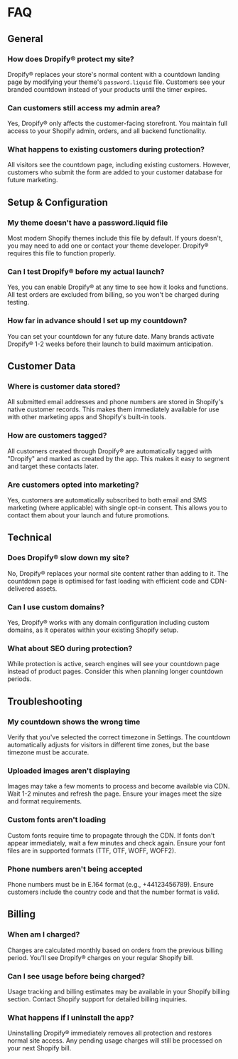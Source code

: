 # FAQ

## General

### How does Dropify® protect my site?

Dropify® replaces your store's normal content with a countdown landing page by modifying your theme's `password.liquid` file. Customers see your branded countdown instead of your products until the timer expires.

### Can customers still access my admin area?

Yes, Dropify® only affects the customer-facing storefront. You maintain full access to your Shopify admin, orders, and all backend functionality.

### What happens to existing customers during protection?

All visitors see the countdown page, including existing customers. However, customers who submit the form are added to your customer database for future marketing.

## Setup & Configuration

### My theme doesn't have a password.liquid file

Most modern Shopify themes include this file by default. If yours doesn't, you may need to add one or contact your theme developer. Dropify® requires this file to function properly.

### Can I test Dropify® before my actual launch?

Yes, you can enable Dropify® at any time to see how it looks and functions. All test orders are excluded from billing, so you won't be charged during testing.

### How far in advance should I set up my countdown?

You can set your countdown for any future date. Many brands activate Dropify® 1-2 weeks before their launch to build maximum anticipation.

## Customer Data

### Where is customer data stored?

All submitted email addresses and phone numbers are stored in Shopify's native customer records. This makes them immediately available for use with other marketing apps and Shopify's built-in tools.

### How are customers tagged?

All customers created through Dropify® are automatically tagged with "Dropify" and marked as created by the app. This makes it easy to segment and target these contacts later.

### Are customers opted into marketing?

Yes, customers are automatically subscribed to both email and SMS marketing (where applicable) with single opt-in consent. This allows you to contact them about your launch and future promotions.

## Technical

### Does Dropify® slow down my site?

No, Dropify® replaces your normal site content rather than adding to it. The countdown page is optimised for fast loading with efficient code and CDN-delivered assets.

### Can I use custom domains?

Yes, Dropify® works with any domain configuration including custom domains, as it operates within your existing Shopify setup.

### What about SEO during protection?

While protection is active, search engines will see your countdown page instead of product pages. Consider this when planning longer countdown periods.

## Troubleshooting

### My countdown shows the wrong time

Verify that you've selected the correct timezone in Settings. The countdown automatically adjusts for visitors in different time zones, but the base timezone must be accurate.

### Uploaded images aren't displaying

Images may take a few moments to process and become available via CDN. Wait 1-2 minutes and refresh the page. Ensure your images meet the size and format requirements.

### Custom fonts aren't loading

Custom fonts require time to propagate through the CDN. If fonts don't appear immediately, wait a few minutes and check again. Ensure your font files are in supported formats (TTF, OTF, WOFF, WOFF2).

### Phone numbers aren't being accepted

Phone numbers must be in E.164 format (e.g., +44123456789). Ensure customers include the country code and that the number format is valid.

## Billing

### When am I charged?

Charges are calculated monthly based on orders from the previous billing period. You'll see Dropify® charges on your regular Shopify bill.

### Can I see usage before being charged?

Usage tracking and billing estimates may be available in your Shopify billing section. Contact Shopify support for detailed billing inquiries.

### What happens if I uninstall the app?

Uninstalling Dropify® immediately removes all protection and restores normal site access. Any pending usage charges will still be processed on your next Shopify bill.
